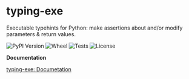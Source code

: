 # typing-exe

Executable typehints for Python: make assertions about and/or modify parameters & return values.

![PyPI Version](https://img.shields.io/pypi/v/typing_exe)
![Wheel](https://img.shields.io/pypi/wheel/typing_exe)
![Tests](https://github.com/snimu/typing-exe/actions/workflows/tests.yml/badge.svg)
![License](https://img.shields.io/github/license/snimu/typing-exe)

**Documentation**

[typing-exe: Documetation](https://snimu.github.io/typing-exe/)

